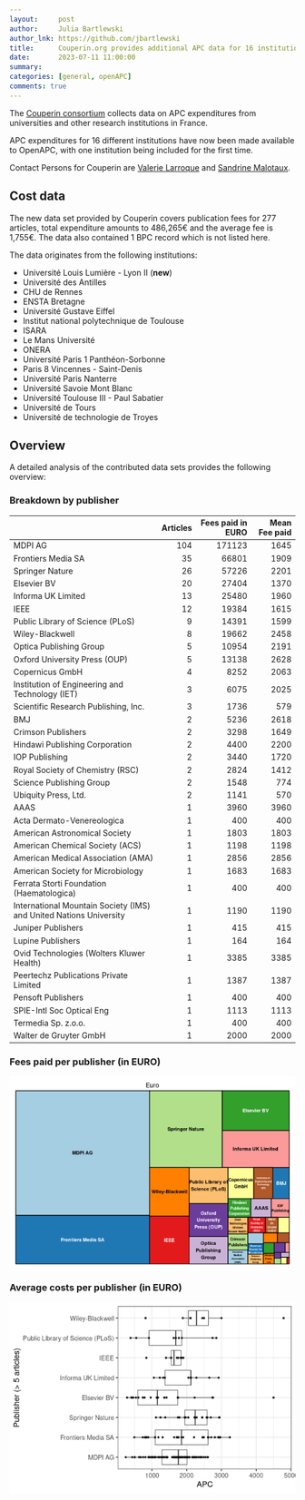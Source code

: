 ```yaml
---
layout:     post
author:     Julia Bartlewski
author_lnk: https://github.com/jbartlewski
title:      Couperin.org provides additional APC data for 16 institutions
date:       2023-07-11 11:00:00
summary:    
categories: [general, openAPC]
comments: true
---
```





The [Couperin consortium](https://couperin.org) collects data on APC expenditures from universities and other research institutions in France. 

APC expenditures for 16 different institutions have now been made available to OpenAPC, with one institution being included for the first time.

Contact Persons for Couperin are [Valerie Larroque](mailto:valerie.larroque@couperin.org) and [Sandrine Malotaux](mailto:sandrine.malotaux@inp-toulouse.fr).

## Cost data



The new data set provided by Couperin covers publication fees for 277 articles, total expenditure amounts to 486,265€ and the average fee is 1,755€. The data also contained 1 BPC record which is not listed here.

The data originates from the following institutions:

- Université Louis Lumière - Lyon II (**new**)
- Université des Antilles
- CHU de Rennes
- ENSTA Bretagne
- Université Gustave Eiffel
- Institut national polytechnique de Toulouse
- ISARA
- Le Mans Université
- ONERA
- Université Paris 1 Panthéon-Sorbonne
- Paris 8 Vincennes - Saint-Denis
- Université Paris Nanterre
- Université Savoie Mont Blanc
- Université Toulouse III - Paul Sabatier
- Université de Tours
- Université de technologie de Troyes



## Overview

A detailed analysis of the contributed data sets provides the following overview:

### Breakdown by publisher


|                                                                   | Articles| Fees paid in EURO| Mean Fee paid|
|:------------------------------------------------------------------|--------:|-----------------:|-------------:|
|MDPI AG                                                            |      104|            171123|          1645|
|Frontiers Media SA                                                 |       35|             66801|          1909|
|Springer Nature                                                    |       26|             57226|          2201|
|Elsevier BV                                                        |       20|             27404|          1370|
|Informa UK Limited                                                 |       13|             25480|          1960|
|IEEE                                                               |       12|             19384|          1615|
|Public Library of Science (PLoS)                                   |        9|             14391|          1599|
|Wiley-Blackwell                                                    |        8|             19662|          2458|
|Optica Publishing Group                                            |        5|             10954|          2191|
|Oxford University Press (OUP)                                      |        5|             13138|          2628|
|Copernicus GmbH                                                    |        4|              8252|          2063|
|Institution of Engineering and Technology (IET)                    |        3|              6075|          2025|
|Scientific Research Publishing, Inc.                               |        3|              1736|           579|
|BMJ                                                                |        2|              5236|          2618|
|Crimson Publishers                                                 |        2|              3298|          1649|
|Hindawi Publishing Corporation                                     |        2|              4400|          2200|
|IOP Publishing                                                     |        2|              3440|          1720|
|Royal Society of Chemistry (RSC)                                   |        2|              2824|          1412|
|Science Publishing Group                                           |        2|              1548|           774|
|Ubiquity Press, Ltd.                                               |        2|              1141|           570|
|AAAS                                                               |        1|              3960|          3960|
|Acta Dermato-Venereologica                                         |        1|               400|           400|
|American Astronomical Society                                      |        1|              1803|          1803|
|American Chemical Society (ACS)                                    |        1|              1198|          1198|
|American Medical Association (AMA)                                 |        1|              2856|          2856|
|American Society for Microbiology                                  |        1|              1683|          1683|
|Ferrata Storti Foundation (Haematologica)                          |        1|               400|           400|
|International Mountain Society (IMS) and United Nations University |        1|              1190|          1190|
|Juniper Publishers                                                 |        1|               415|           415|
|Lupine Publishers                                                  |        1|               164|           164|
|Ovid Technologies (Wolters Kluwer Health)                          |        1|              3385|          3385|
|Peertechz Publications Private Limited                             |        1|              1387|          1387|
|Pensoft Publishers                                                 |        1|               400|           400|
|SPIE-Intl Soc Optical Eng                                          |        1|              1113|          1113|
|Termedia Sp. z.o.o.                                                |        1|               400|           400|
|Walter de Gruyter GmbH                                             |        1|              2000|          2000|

### Fees paid per publisher (in EURO)

![plot of chunk tree_couperin_2023_07_11_full](/figure/tree_couperin_2023_07_11_full-1.png)

###  Average costs per publisher (in EURO)

![plot of chunk box_couperin_2023_07_11_publisher_full](/figure/box_couperin_2023_07_11_publisher_full-1.png)
